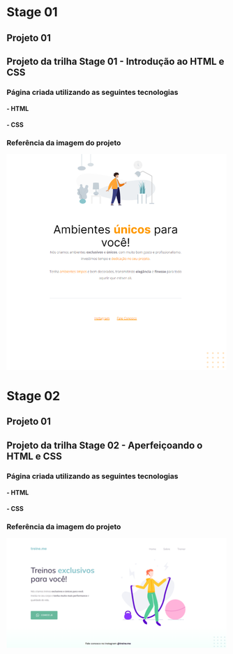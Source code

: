 # Stage 01

## Projeto 01

## Projeto da trilha Stage 01 - Introdução ao HTML e CSS

### Página criada utilizando as seguintes tecnologias

#### - HTML

#### - CSS

### Referência da imagem do projeto

![Imagem contem uma pessoa de camisa laranja e calça azul em um ambiente destraído, parecendo uma sala de estar.](/Projeto-01/img/screenshot.png)

# Stage 02

## Projeto 01

## Projeto da trilha Stage 02 - Aperfeiçoando o HTML e CSS

### Página criada utilizando as seguintes tecnologias

#### - HTML

#### - CSS

### Referência da imagem do projeto

![Imagem contem uma pessoa de camisa laranja e calça azul em um ambiente destraído, parecendo uma sala de estar.](/Stage-02/Desafio-01/screenshot.png)
